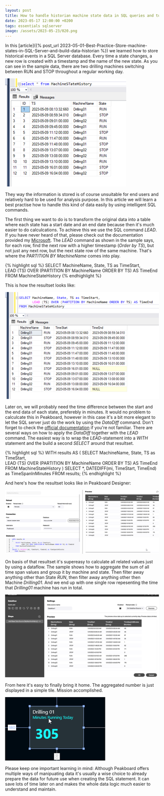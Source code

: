 ```yaml
---
layout: post
title: How to handle historian machine state data in SQL queries and turn it into useful information
date: 2023-05-17 12:00:00 +0200
tags: essentials sqlserver
image: /assets/2023-05-23/020.png
---
```

 In this [article]({% post_url 2023-05-01-Best-Practice-Store-machine-states-in-SQL-Server-and-build-data-historian %}) we learned how to store historical events in a SQL Server database. Every time a state changes, a new row is created with a timestamp and the name of the new state. As you can see in the sample data, there are two drilling machines switching between RUN and STOP throughout a regular working day.

![image](/assets/2023-05-23/010.png)

They way the information is stored is of course unsuitable for end users and relatively hard to be used for analysis purpose. In this article we will learn a best practise how to handle this kind of data easily by using intelligent SQL commands.

The first thing we want to do is to transform the original data into a table where each state has a start date and an end date because then it's much easier to do calculcations. To achieve this we use the SQL command _LEAD_. If you have never heard of that, please check out the documentation provided my [Microsoft](https://learn.microsoft.com/en-us/sql/t-sql/functions/lead-transact-sql?view=sql-server-ver16).
The _LEAD_ command as shown in the sample says, for each row, find the next row with a higher timestamp (_Order by TS_), but not just any next row, but the next state row of the same machine. That's where the _PARTITION BY MachineName_ comes into play.

{% highlight sql %}
SELECT MachineName, State, TS as TimeStart,   
	LEAD (TS) OVER (PARTITION BY MachineName ORDER BY TS) AS TimeEnd
FROM MachineStateHistory
{% endhighlight %}

This is how the resultset looks like:

![image](/assets/2023-05-23/020.png)

Later on, we will probably need the time difference between the start and the end data of each state, preferebly in minutes. It would no problem to calculcate this in Peakboard, however in this case it's a bit more elegant to let the SQL server just do the work by using the _DataDiff_ command. Don't forget to check the [official documentation](https://learn.microsoft.com/en-us/sql/t-sql/functions/datediff-transact-sql?view=sql-server-ver16) if you're not familiar.
There are several ways on how to apply the _DataDiff_ together with the _LEAD_ command. The easiest way is to wrap the _LEAD_-statement into a _WITH_ statement and the build a second _SELECT_ around that resultset.

{% highlight sql %}
WITH results AS
(
	SELECT MachineName, State, TS as TimeStart,   
		   LEAD (TS) OVER (PARTITION BY MachineName ORDER BY TS) 
                AS TimeEnd
	FROM MachineStateHistory
)
SELECT *, DATEDIFF(mi, TimeStart, TimeEnd) as TimeSpanInMinutes
   FROM results;
{% endhighlight %}

And here's how the resultset looks like in Peakboard Designer:

![image](/assets/2023-05-23/030.png)

On basis of that resultset it's supereasy to calculate all related values just by using a dataflow. The sample shows how to aggregate the sum of all time span values and group it by machine and state. Then filter away anything other than State _RUN_, then filter away anything other then Machine _Drilling01_. And we end up with one single row repesenting the time that _Drilling01_ machine has run in total.

![image](/assets/2023-05-23/040.gif)

From here it's easy to finally bring it home. The aggregated number is just displayed in a simple tile. Mission accomplished.

![image](/assets/2023-05-23/050.png)

Please keep one important learning in mind: Although Peakboard offers multiple ways of manipuating data it's usually a wise choice to already prepare the data for future use when creating the SQL statement. It can save lots of time later on and makes the whole data logic much easier to understand and maintain.

